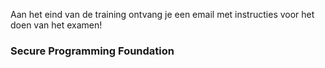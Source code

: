 Aan het eind van de training ontvang je een email met instructies voor het doen van het examen!

### Secure Programming Foundation
